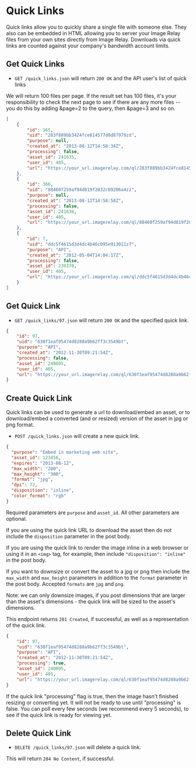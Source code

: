 Quick Links
===========

Quick links allow you to quickly share a single file with someone else. They also can be embedded in HTML allowing you to
server your Image Relay files from your own sites directly from Image Relay. Downloads via quick links are counted against
your company's bandwidth account limits.

Get Quick Links
---------------

* `GET /quick_links.json` will return `200 OK` and the API user's list of quick links

We will return 100 files per page. If the result set has 100 files, it's your responsibility to check the next page to see if there are any more files -- you do this by adding &page=2 to the query, then &page=3 and so on.

```json
[
    {
        "id": 365,
        "uid": "283f889bb3424fce814577d0d87979zd",
        "purpose": null,
        "created_at": "2013-08-12T14:58:34Z",
        "processing": false,
        "asset_id": 241635,
        "user_id": 405,
        "url": "https://your_url.imagerelay.com/ql/283f889bb3424fce814577d0d87979zd/00007-a_52x78_72_RGB.jpg"
    },
    {
        "id": 366,
        "uid": "88460f259af94d819f2032c09206a4zz",
        "purpose": null,
        "created_at": "2013-08-12T14:58:58Z",
        "processing": false,
        "asset_id": 241636,
        "user_id": 405,
        "url": "https://your_url.imagerelay.com/ql/88460f259af94d819f2032c09206a4zz/00007-a_55x82_72_RGB.jpg"
    },
    {
        "id": 7,
        "uid": "ddc5f4615d3d4dc4b46c095e913011z7",
        "purpose": "API",
        "created_at": "2012-05-04T14:04:17Z",
        "processing": false,
        "asset_id": 239370,
        "user_id": 405,
        "url": "https://your_url.imagerelay.com/ql/ddc5f4615d3d4dc4b46c095e913011z7/IMG_1178.JPG"
    }
]
```

Get Quick Link
--------------

* `GET /quick_links/97.json` will return `200 OK` and the specified quick link.

```json
{
    "id": 97,
    "uid": "630f1eaf95474d8288a9b62ff3c3549bt",
    "purpose": "API",
    "created_at": "2012-11-30T09:21:54Z",
    "processing": false,
    "asset_id": 240095,
    "user_id": 405,
    "url": "https://your_url.imagerelay.com/ql/630f1eaf95474d8288a9b62ff3c3549bt/276499331_1.tif"
}
```

Create Quick Link
-----------------
Quick links can be used to generate a url to download/embed an asset, or to download/embed a converted (and or resized) version of the asset in jpg or png format.

* `POST /quick_links.json` will create a new quick link.

```json
{
  "purpose": "Embed in marketing web site",
  "asset_id": 123456,
  "expires": "2013-08-12",
  "max_width": "200",
  "max_height": "300",
  "format": "jpg",
  "dpi": 72,
  "disposition": "inline",
  "color_format": "rgb"
}
```

Required parameters are `purpose` and `asset_id`. All other parameters are optional. 

If you are using the quick link URL to download the asset then do not include the `disposition` parameter in the post body.

If you are using the quick link to render the image inline in a web browser or using it in an `<img>` tag, for example, then include `"disposition": "inline"` in the post body.

If you want to downsize or convert the asset to a jpg or png then include the `max_width` and `max_height` parameters in addition to the `format` parameter in the post body. Accepted `formats` are `jpg` and `png`. 

Note: we can only downsize images, if you post dimensions that are larger than the asset's dimensions - the quick link will be sized to the asset's dimensions.

This endpoint returns `201 Created`, if successful, as well as a representation of the quick link.

```json
{
    "id": 97,
    "uid": "630f1eaf95474d8288a9b62ff3c3549bt",
    "purpose": "API",
    "created_at": "2012-11-30T09:21:54Z",
    "processing": true,
    "asset_id": 240095,
    "user_id": 405,
    "url": "https://your_url.imagerelay.com/ql/630f1eaf95474d8288a9b62ff3c3549bt/276499331_1.tif"
}
```

If the quick link "processing" flag is true, then the image hasn't finished resizing or converting yet. It will not be ready to use until "processing" is false. You can poll every few seconds (we recommend every 5 seconds), to see if the quick link is ready for viewing yet.

Delete Quick Link
-----------------

* `DELETE /quick_links/97.json` will delete a quick link.

This will return `204 No Content`, if successful.
